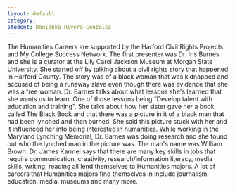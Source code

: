 ```yaml
---
layout: default
category: 
student: Danishka Rivera-Gonzalez
---
```


The Humanities Careers are supported by the Harford Civil Rights Projects and My College Success Network. The first presenter was Dr. Iris Barnes and she is a curator at the Lily Carol Jackson Museum at Morgan State University.  She started off by talking about a civil rights story that happened in Harford County. The story was of a black woman that was kidnapped and accused of being a runaway slave even though there was evidence that she was a free woman.  Dr. Barnes talks about what lessons she's learned that she wants us to learn. One of those lessons being “Develop talent with education and training”.  She talks about how her sister gave her a book called The Black Book and that there was a picture in it of a black man that had been lynched and then burned.  She said this picture stuck with her and it influenced her into being interested in humanities. While working in the Maryland Lynching Memorial,  Dr. Barnes was doing research and she found out who the lynched man in the picture was. The man's name was William Brown. Dr. James Karmel says that there are many key skills in jobs that require communication, creativity, research/information literacy, media skills, writing, reading all lend themselves to Humanities majors.  A lot of careers that Humanities majors find themselves in include journalism, education, media, museums and many more. 
